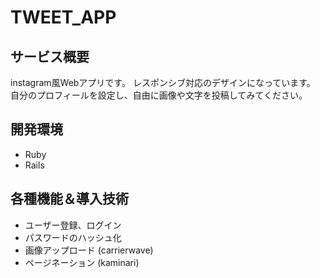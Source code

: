 # TWEET_APP
## サービス概要
instagram風Webアプリです。
レスポンシブ対応のデザインになっています。
自分のプロフィールを設定し、自由に画像や文字を投稿してみてください。
## 開発環境
- Ruby
- Rails
## 各種機能＆導入技術
- ユーザー登録、ログイン
- パスワードのハッシュ化
- 画像アップロード (carrierwave)
- ページネーション (kaminari)
